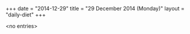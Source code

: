 +++
date = "2014-12-29"
title = "29 December 2014 (Monday)"
layout = "daily-diet"
+++

<p>&lt;no entries&gt;</p>